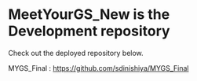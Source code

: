 # MeetYourGS_New is the Development repository

Check out the deployed repository below.

MYGS_Final : https://github.com/sdinishiya/MYGS_Final
